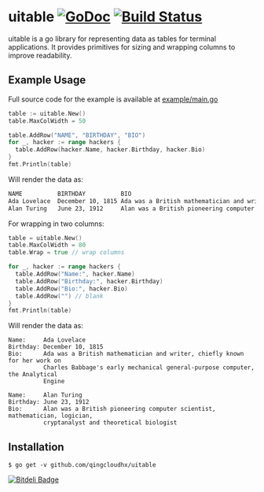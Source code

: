 # uitable [![GoDoc](https://godoc.org/github.com/gosuri/uitable?status.svg)](https://godoc.org/github.com/gosuri/uitable) [![Build Status](https://travis-ci.org/gosuri/uitable.svg?branch=master)](https://travis-ci.org/gosuri/uitable)

uitable is a go library for representing data as tables for terminal applications. It provides primitives for sizing and wrapping columns to improve readability.

## Example Usage

Full source code for the example is available at [example/main.go](example/main.go)

```go
table := uitable.New()
table.MaxColWidth = 50

table.AddRow("NAME", "BIRTHDAY", "BIO")
for _, hacker := range hackers {
  table.AddRow(hacker.Name, hacker.Birthday, hacker.Bio)
}
fmt.Println(table)
```

Will render the data as:

```sh
NAME          BIRTHDAY          BIO
Ada Lovelace  December 10, 1815 Ada was a British mathematician and writer, chi...
Alan Turing   June 23, 1912     Alan was a British pioneering computer scientis...
```

For wrapping in two columns:

```go
table = uitable.New()
table.MaxColWidth = 80
table.Wrap = true // wrap columns

for _, hacker := range hackers {
  table.AddRow("Name:", hacker.Name)
  table.AddRow("Birthday:", hacker.Birthday)
  table.AddRow("Bio:", hacker.Bio)
  table.AddRow("") // blank
}
fmt.Println(table)
```

Will render the data as:

```
Name:     Ada Lovelace
Birthday: December 10, 1815
Bio:      Ada was a British mathematician and writer, chiefly known for her work on
          Charles Babbage's early mechanical general-purpose computer, the Analytical
          Engine

Name:     Alan Turing
Birthday: June 23, 1912
Bio:      Alan was a British pioneering computer scientist, mathematician, logician,
          cryptanalyst and theoretical biologist
```

## Installation

```
$ go get -v github.com/qingcloudhx/uitable
```


[![Bitdeli Badge](https://d2weczhvl823v0.cloudfront.net/gosuri/uitable/trend.png)](https://bitdeli.com/free "Bitdeli Badge")

